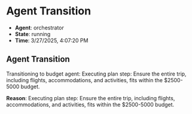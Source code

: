 # Agent Transition

- **Agent**: orchestrator
- **State**: running
- **Time**: 3/27/2025, 4:07:20 PM

## Agent Transition

Transitioning to budget agent: Executing plan step: Ensure the entire trip, including flights, accommodations, and activities, fits within the $2500-5000 budget.

**Reason**: Executing plan step: Ensure the entire trip, including flights, accommodations, and activities, fits within the $2500-5000 budget.

